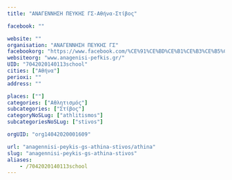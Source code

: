 ```yaml
---
title: "ΑΝΑΓΕΝΝΗΣΗ ΠΕΥΚΗΣ ΓΣ-Αθήνα-Στίβος"

facebook: ""

website: ""
organisation: "ΑΝΑΓΕΝΝΗΣΗ ΠΕΥΚΗΣ ΓΣ"
facebookorg: "https://www.facebook.com/%CE%91%CE%BD%CE%B1%CE%B3%CE%B5%CE%BD%CE%BD%CE%B7%CF%83%CE%B7-%CE%A0%CE%B5%CF%85%CE%BA%CE%B7%CF%82-144472962675934/"
websiteorg: "www.anagenisi-pefkis.gr/"
UID: "7042020140113school"
cities: ["Αθήνα"]
perioxi: ""
address: ""

places: [""]
categories: ["Αθλητισμός"]
subcategories: ["Στίβος"]
categoryNoSLug: ["athlitismos"]
subcategoriesNoSLug: ["stivos"]

orgUID: "org14042020001609"

url: "anagennisi-peykis-gs-athina-stivos/athina"
slug: "anagennisi-peykis-gs-athina-stivos"
aliases:
    - /7042020140113school
---
```





